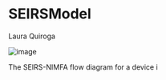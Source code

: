 # SEIRSModel
Laura Quiroga


![image](https://github.com/Lauraquiroga/SEIRSModel/assets/60222757/9ee43e87-6c97-4d49-8347-b7c2caed4a1e)

The SEIRS-NIMFA flow diagram for a device i
